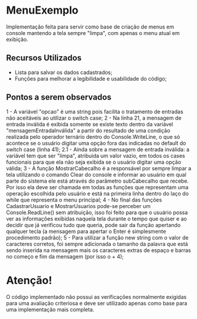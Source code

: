 # MenuExemplo
Implementação feita para servir como base de criação de menus em console mantendo a tela sempre "limpa", com apenas o menu atual em exibição.

## Recursos Utilizados
  * Lista para salvar os dados cadastrados;
  * Funções para melhorar a legibilidade e usabilidade do código;

## Pontos a serem observados
  1 - A variável "opcao" é uma string pois facilita o tratamento de entradas não aceitáveis ao utilizar o switch case;
  2 - Na linha 21, a mensagem de entrada inválida é exibida somente se existe texto dentro da variável "mensagemEntradaInválida" a partir do resultado de uma condição realizada pelo operador ternário dentro do Console.WriteLine, o que só acontece se o usuário digitar uma opção fora das indicadas no default do switch case (linha 41);
    2.1 - Ainda sobre a mensagem de entrada inválida: a variável tem que ser "limpa", atribuida um valor vazio, em todos os cases funcionais para que ela não seja exibida se o usuário digitar uma opção válida;
  3 - A função MostrarCabecalho é a responsável por sempre limpar a tela utilizando o comando Clear do console e informar ao usuário em qual parte do sistema ele está através do parâmetro subCabecalho que recebe. Por isso ela deve ser chamada em todas as funções que representam uma operação escolhida pelo usuário e está na primeira linha dentro do laço do while que representa o menu principal;
  4 - No final das funções CadastrarUsuario e MostrarUsuarios pode-se perceber um Console.ReadLine() sem atribuição, isso foi feito para que o usuário possa ver as informações exibidas naquela tela durante o tempo que quiser e ao decidir que já verificou tudo que queria, pode sair da função apertando qualquer tecla (a mensagem para apertar o Enter é simplesmente procedimento padrão);
  5 - Para utilizar a função new string com o valor de caracteres corretos, foi sempre adicionada o tamanho da palavra que está sendo inserida na mensagem mais os caracteres extras de espaço e barras no começo e fim da mensagem (por isso o + 4);
  
# Atenção!
O código implementado não possui as verificações normalmente exigidas para uma avaliação criteriosa e deve ser utilizado apenas como base para uma implementação mais completa.


